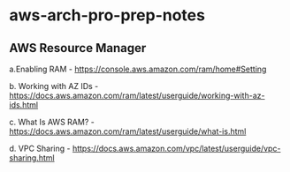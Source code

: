 # aws-arch-pro-prep-notes

## AWS Resource Manager

a.Enabling RAM - https://console.aws.amazon.com/ram/home#Setting

b. Working with AZ IDs - https://docs.aws.amazon.com/ram/latest/userguide/working-with-az-ids.html

c. What Is AWS RAM? - https://docs.aws.amazon.com/ram/latest/userguide/what-is.html

d. VPC Sharing - https://docs.aws.amazon.com/vpc/latest/userguide/vpc-sharing.html
